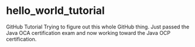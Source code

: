# hello_world_tutorial
GitHub Tutorial
Trying to figure out this whole GitHub thing. 
Just passed the Java OCA certification exam and now working toward the Java OCP certification.
